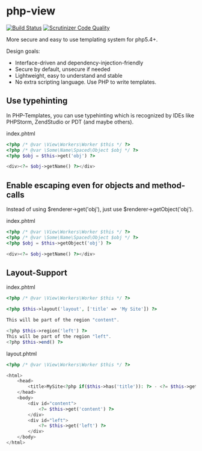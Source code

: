 php-view
========

[![Build Status](https://travis-ci.org/rkrx/php-view.svg?branch=master)](https://travis-ci.org/rkrx/php-view)
[![Scrutinizer Code Quality](https://scrutinizer-ci.com/g/rkrx/php-view/badges/quality-score.png?b=master)](https://scrutinizer-ci.com/g/rkrx/php-view/?branch=master)

More secure and easy to use templating system for php5.4+. 

Design goals: 

* Interface-driven and dependency-injection-friendly
* Secure by default, unsecure if needed
* Lightweight, easy to understand and stable
* No extra scripting language. Use PHP to write templates.

## Use typehinting

In PHP-Templates, you can use typehinting which is recognized by IDEs like PHPStorm, ZendStudio or PDT (and maybe others). 

index.phtml
```php
<?php /* @var \View\Workers\Worker $this */ ?>
<?php /* @var \Some\Name\Spaced\Object $obj */ ?>
<?php $obj = $this->get('obj') ?>

<div><?= $obj->getName() ?></div>
```

## Enable escaping even for objects and method-calls

Instead of using $renderer->get('obj'), just use  $renderer->getObject('obj').

index.phtml
```php
<?php /* @var \View\Workers\Worker $this */ ?>
<?php /* @var \Some\Name\Spaced\Object $obj */ ?>
<?php $obj = $this->getObject('obj') ?>

<div><?= $obj->getName() ?></div>
```

## Layout-Support

index.phtml
```php
<?php /* @var \View\Workers\Worker $this */ ?>

<?php $this->layout('layout', ['title' => 'My Site']) ?>

This will be part of the region "content".

<?php $this->region('left') ?>
This will be part of the region "left".
<?php $this->end() ?>
```

layout.phtml
```php
<?php /* @var \View\Workers\Worker $this */ ?>

<html>
	<head>
		<title>MySite<?php if($this->has('title')): ?> - <?= $this->getString('title') ?><?php endif ?></title>
	</head>
	<body>
		<div id="content">
			<?= $this->get('content') ?>
		</div>
		<div id="left">
			<?= $this->get('left') ?>
		</div>
	</body>
</html>
```


